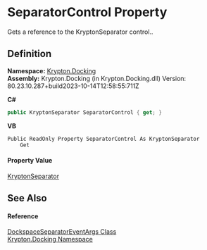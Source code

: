 # SeparatorControl Property


Gets a reference to the KryptonSeparator control..



## Definition
**Namespace:** <a href="98399376-cf41-9454-4b4d-4fab2ca20bc7.md">Krypton.Docking</a>  
**Assembly:** Krypton.Docking (in Krypton.Docking.dll) Version: 80.23.10.287+build2023-10-14T12:58:55:711Z

**C#**
``` C#
public KryptonSeparator SeparatorControl { get; }
```
**VB**
``` VB
Public ReadOnly Property SeparatorControl As KryptonSeparator
	Get
```



#### Property Value
<a href="993e33a0-5b08-b97e-54c6-9331cc90a932.md">KryptonSeparator</a>

## See Also


#### Reference
<a href="e68d2033-4df3-63f2-dc72-4293f9a797da.md">DockspaceSeparatorEventArgs Class</a>  
<a href="98399376-cf41-9454-4b4d-4fab2ca20bc7.md">Krypton.Docking Namespace</a>  
